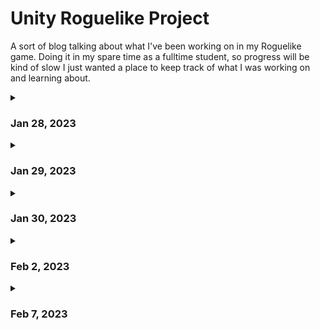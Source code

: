 # Unity Roguelike Project

A sort of blog talking about what I've been working on in my Roguelike game.
Doing it in my spare time as a fulltime student, so progress will be kind of slow I just wanted a place to keep track of what I was
working on and learning about.

<details>
<summary> <h3> Jan 28, 2023</h3> </summary>
<br>
Decided to start my Godot project over in Unity becauase I wanted to get some experience with a more widely used engine.

So far I've gotten a basic PlayerController set up, and animated an attack. Can you tell I'm not an animator?

![](https://github.com/TrevorWM/TrevorWM/blob/main/DudeShmoovin.gif)
</details>


<details>
<summary> <h3> Jan 29, 2023 </h3> </summary>
<br>
I found out that Unity had an updated Input Management system, and I wanted to swap my code over to that
as it looked easier to use and just kind of jived with my brain better. I didn't get around to implementing
the attack again yet, but I did add in a dodge. It's a little hard to see in the gif as there is no visual
indicators other than the speed of the character changing.

![](https://github.com/TrevorWM/TrevorWM/blob/main/DudeDodging.gif)
</details>


<details>
<summary> <h3> Jan 30, 2023 </h3> </summary>
<br>
Spent a lot of time today going over the same code a bunch of times for the attack. Trying to figure out
the best way to handle things. I feel like I could have got some more actual progress done if I was being
more loose with my code architecture, but I haven't done many large projects before, and I want to make
the inevitable refactoring as easy as possible in the future.

![](https://github.com/TrevorWM/TrevorWM/blob/main/DudeSwingin.gif)
</details>


<details>
<summary> <h3> Feb 2, 2023 </h3> </summary>
<br>
Started working through the CodeMonkey Beginner Unity tutorial to get a better idea of how to properly
layout projects. It's been super helpful so far, and I was able to refactor things in a way where stuff
is more loosely coupled and easier to manage. Nothing really for visible progress, but I'm feeling better
about the project overall with the refactoring I've done.

Mostly creating events and better splitting code
between different scripts in order to keep things easier to read and maintain.
</details>

<details>
<summary> <h3> Feb 7, 2023</h3> </summary>
<br>
Took a break for the weekend. Spent a fair bit of time today trying to do things the "best" way before
moving to just getting things working and then worrying about that stuff later. It's a lesson that I'm glad
I was able to learn relatively quickly because I was able to get some basic powerup items working and applying
buffs. Not quite the system I have in my head yet, but I'm getting a lot closer to what I have in my head.
</details>
